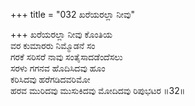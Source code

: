 +++
title = "032 ಖರೆಯರಲ್ಲಾ ನೀವು"

+++
ಖರೆಯರಲ್ಲಾ ನೀವು ಕೊಂತಿಯ  
ವರ ಕುಮಾರರು ನಿಮ್ಮೊಡನೆ ಸಂ  
ಗರಕೆ ಸರಿಸರೆ ನಾವು ಸಂತೈಸಾದಡೆಂದೆಸಲು  
ಸರಳು ಗಗನವ ಹೊದಿಸಿದವು ಹೂಂ  
ಕರಿಸಿದವು ಹರೆಗಡಿದವರಿಮೋ  
ಹರವ ಮುರಿದವು ಮುಸುಕಿದವು ಮೋದಿದವು ರಿಪುಭಟರ     ॥32॥